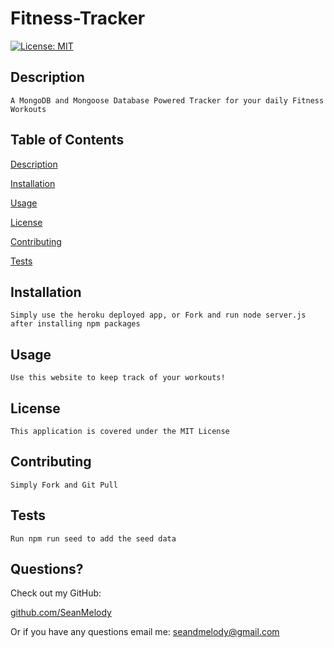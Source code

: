 # Fitness-Tracker 

[![License: MIT](https://img.shields.io/badge/License-MIT-yellow.svg)](https://opensource.org/licenses/MIT)

## Description

    A MongoDB and Mongoose Database Powered Tracker for your daily Fitness Workouts


## Table of Contents

  [Description](##Description)

  [Installation](##Installation)

  [Usage](##Usage)

  [License](##License)

  [Contributing](##Contributing)

  [Tests](##Tests)


## Installation

    Simply use the heroku deployed app, or Fork and run node server.js after installing npm packages

## Usage

    Use this website to keep track of your workouts!

## License

    This application is covered under the MIT License

## Contributing

    Simply Fork and Git Pull

## Tests

    Run npm run seed to add the seed data


## Questions?

  Check out my GitHub:

  [github.com/SeanMelody](https://github.com/SeanMelody)

  Or if you have any questions email me: 
    seandmelody@gmail.com